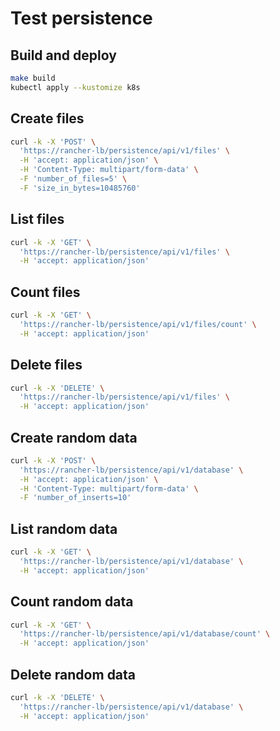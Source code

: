 # Test persistence

## Build and deploy

```bash
make build
kubectl apply --kustomize k8s
```

## Create files

```bash
curl -k -X 'POST' \
  'https://rancher-lb/persistence/api/v1/files' \
  -H 'accept: application/json' \
  -H 'Content-Type: multipart/form-data' \
  -F 'number_of_files=5' \
  -F 'size_in_bytes=10485760'
```

## List files

```bash
curl -k -X 'GET' \
  'https://rancher-lb/persistence/api/v1/files' \
  -H 'accept: application/json'
```

## Count files

```bash
curl -k -X 'GET' \
  'https://rancher-lb/persistence/api/v1/files/count' \
  -H 'accept: application/json'
```

## Delete files

```bash
curl -k -X 'DELETE' \
  'https://rancher-lb/persistence/api/v1/files' \
  -H 'accept: application/json'
```

## Create random data

```bash
curl -k -X 'POST' \
  'https://rancher-lb/persistence/api/v1/database' \
  -H 'accept: application/json' \
  -H 'Content-Type: multipart/form-data' \
  -F 'number_of_inserts=10'
```

## List random data

```bash
curl -k -X 'GET' \
  'https://rancher-lb/persistence/api/v1/database' \
  -H 'accept: application/json'
```

## Count random data

```bash
curl -k -X 'GET' \
  'https://rancher-lb/persistence/api/v1/database/count' \
  -H 'accept: application/json'
```

## Delete random data

```bash
curl -k -X 'DELETE' \
  'https://rancher-lb/persistence/api/v1/database' \
  -H 'accept: application/json'
```

